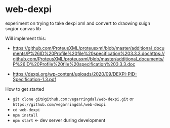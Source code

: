 # web-dexpi

experiment on trying to take dexpi xml and convert to draowing suign svg/or canvas lib

Will implement this:
* https://github.com/ProteusXML/proteusxml/blob/master/additional_documents/P%26ID%20Profile%20file%20specification%203.3.3.dochttps://github.com/ProteusXML/proteusxml/blob/master/additional_documents/P%26ID%20Profile%20file%20specification%203.3.3.doc

* https://dexpi.org/wp-content/uploads/2020/09/DEXPI-PID-Specification-1.3.pdf

How to get started
* `git clone git@github.com:vegarringdal/web-dexpi.git` or `https://github.com/vegarringdal/web-dexpi`
* `cd web-dexpi`
* `npm install`
* `npm start` <- dev server during development







